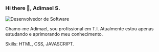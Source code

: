 ### Hi there 👋, Adimael S.
![Desenvolvedor de Software](https://uploaddeimagens.com.br/images/003/241/083/full/modelo2.png?1620919639)

Chamo-me Adimael, sou profissional em T.I.
Atualmente estou apenas estudando e aprimorando meu conhecimento.


Skills: HTML, CSS, JAVASCRIPT.

